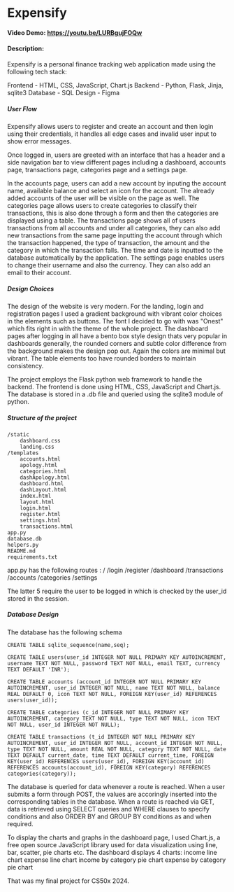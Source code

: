 # Expensify
#### Video Demo:  https://youtu.be/LURBgujFOQw
#### Description:

Expensify is a personal finance tracking web application made using the following tech stack:

Frontend - HTML, CSS, JavaScript, Chart.js
Backend - Python, Flask, Jinja, sqlite3
Database - SQL
Design - Figma

##### User Flow 

Expensify allows users to register and create an account and then login using their credentials, it handles all edge cases and invalid user input to show error messages.

Once logged in, users are greeted with an interface that has a header and a side navigation bar to view different pages including a dashboard, accounts page, transactions page, categories page and a settings page.

In the accounts page, users can add a new account by inputing the account name, available balance and select an icon for the account. The already added accounts of the user will be visible on the page as well.
The categories page allows users to create categories to classify their transactions, this is also done through a form and then the categories are displayed using a table.
The transactions page shows all of users transactions from all accounts and under all categories, they can also add new transactions from the same page inputting the account through which the transaction happened, the type of transaction, the amount and the category in which the transaction falls. The time and date is inputted to the database automatically by the application.
The settings page enables users to change their username and also the currency. They can also add an email to their account.

##### Design Choices

The design of the website is very modern. For the landing, login and registration pages I used a gradient background with vibrant color choices in the elements such as buttons. The font I decided to go with was "Onest" which fits right in with the theme of the whole project.
The dashboard pages after logging in all have a bento box style design thats very popular in dashboards generally, the rounded corners and subtle color difference from the background makes the design pop out. Again the colors are minimal but vibrant. The table elements too have rounded borders to maintain consistency.

The project employs the Flask python web framework to handle the backend. The frontend is done using HTML, CSS, JavaScript and Chart.js. The database is stored in a .db file and queried using the sqlite3 module of python.

##### Structure of the project

```
/static
    dashboard.css
    landing.css
/templates
    accounts.html
    apology.html
    categories.html
    dashApology.html
    dashboard.html
    dashLayout.html
    index.html
    layout.html
    login.html
    register.html
    settings.html
    transactions.html
app.py
database.db
helpers.py
README.md
requirements.txt
```

app.py has the following routes :
/
/login
/register
/dashboard
/transactions
/accounts
/categories
/settings

The latter 5 require the user to be logged in which is checked by the user_id stored in the session.

##### Database Design

The database has the following schema

```
CREATE TABLE sqlite_sequence(name,seq);

CREATE TABLE users(user_id INTEGER NOT NULL PRIMARY KEY AUTOINCREMENT, username TEXT NOT NULL, password TEXT NOT NULL, email TEXT, currency TEXT DEFAULT 'INR');

CREATE TABLE accounts (account_id INTEGER NOT NULL PRIMARY KEY AUTOINCREMENT, user_id INTEGER NOT NULL, name TEXT NOT NULL, balance REAL DEFAULT 0, icon TEXT NOT NULL, FOREIGN KEY(user_id) REFERENCES users(user_id));

CREATE TABLE categories (c_id INTEGER NOT NULL PRIMARY KEY AUTOINCREMENT, category TEXT NOT NULL, type TEXT NOT NULL, icon TEXT NOT NULL, user_id INTEGER NOT NULL);

CREATE TABLE transactions (t_id INTEGER NOT NULL PRIMARY KEY AUTOINCREMENT, user_id INTEGER NOT NULL, account_id INTEGER NOT NULL, type TEXT NOT NULL, amount REAL NOT NULL, category TEXT NOT NULL, date TEXT DEFAULT current_date, time TEXT DEFAULT current_time, FOREIGN KEY(user_id) REFERENCES users(user_id), FOREIGN KEY(account_id) REFERENCES accounts(account_id), FOREIGN KEY(category) REFERENCES categories(category));
```

The database is queried for data whenever a route is reached. When a user submits a form through POST, the values are accoringly inserted into the corresponding tables in the database. When a route is reached via GET, data is retrieved using SELECT queries and WHERE clauses to specify conditions and also ORDER BY and GROUP BY conditions as and when required.

To display the charts and graphs in the dashboard page, I used Chart.js, a free open source JavaScript library used for data visualization using line, bar, scatter, pie charts etc. The dashboard displays 4 charts:
income line chart
expense line chart
income by category pie chart
expense by category pie chart

That was my final project for CS50x 2024.